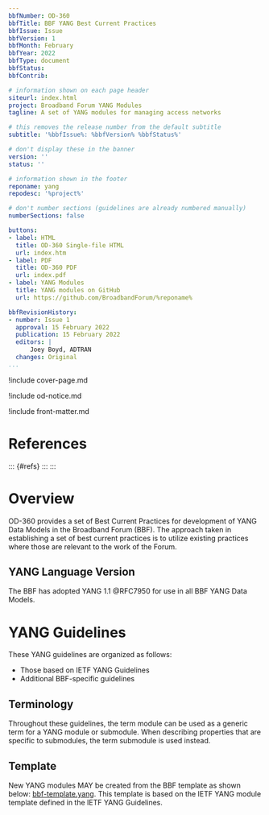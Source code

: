 ```yaml
---
bbfNumber: OD-360
bbfTitle: BBF YANG Best Current Practices
bbfIssue: Issue
bbfVersion: 1
bbfMonth: February
bbfYear: 2022
bbfType: document
bbfStatus:
bbfContrib:

# information shown on each page header
siteurl: index.html
project: Broadband Forum YANG Modules
tagline: A set of YANG modules for managing access networks

# this removes the release number from the default subtitle
subtitle: '%bbfIssue%: %bbfVersion% %bbfStatus%'

# don't display these in the banner
version: ''
status: ''

# information shown in the footer
reponame: yang
repodesc: '%project%'

# don't number sections (guidelines are already numbered manually)
numberSections: false

buttons:
- label: HTML
  title: OD-360 Single-file HTML
  url: index.htm
- label: PDF
  title: OD-360 PDF
  url: index.pdf
- label: YANG Modules
  title: YANG modules on GitHub
  url: https://github.com/BroadbandForum/%reponame%

bbfRevisionHistory:
- number: Issue 1
  approval: 15 February 2022
  publication: 15 February 2022
  editors: |
      Joey Boyd, ADTRAN
  changes: Original
...
```


!include cover-page.md

!include od-notice.md

!include front-matter.md

# References

::: {#refs} :::
:::

# Overview

OD-360 provides a set of Best Current Practices for development of YANG Data Models in the Broadband Forum (BBF). The approach taken in establishing a set of best current practices is to utilize existing practices where those are relevant to the work of the Forum.

## YANG Language Version

The BBF has adopted YANG 1.1 @RFC7950 for use in all BBF YANG Data Models.

# YANG Guidelines

These YANG guidelines are organized as follows:

* Those based on IETF YANG Guidelines
* Additional BBF-specific guidelines

## Terminology

Throughout these guidelines, the term module can be used as a generic term for
a YANG module or submodule. When describing properties that are specific to
submodules, the term submodule is used instead.

## Template

New YANG modules MAY be created from the BBF template as shown below:
[bbf-template.yang](https://wiki.broadband-forum.org/display/BBF/OD-360%3A+YANG+Module+Template).
This template is based on the IETF YANG module template defined in the IETF YANG
Guidelines.
